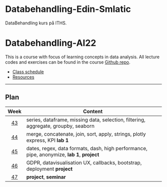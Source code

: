 # Databehandling-Edin-Smlatic
DataBehandling kurs på ITHS.

# Databehandling-AI22

This is a course with focus of learning concepts in data analysis. All lecture codes and exercises can be found in the course [Github repo][ghr].

[ghr]: https://github.com/kokchun/Databehandling-AI22

- [Class schedule](https://github.com/kokchun/Databehandling-AI22/blob/main/Schedule_Databehandling_AI22.md)
- [Resources](https://github.com/kokchun/Databehandling-AI22/tree/main/Resources)

---

## Plan

|    Week     | Content                                                                                     |
| :---------: | ------------------------------------------------------------------------------------------- |
| [43][week1] | series, dataframe, missing data, selection, filtering, aggregate, groupby, seaborn          |
| [44][week2] | merge, concatenate, join, sort, apply, strings, plotly express, KPI **lab 1**               |
| [45][week3] | dates, regex, data formats, dash, high performance, pipe, anonymize, **lab 1**, **project** |
| [46][week4] | GDPR, datavisualisation UX, callbacks, bootstrap, deployment **project**                    |
| [47][week5] | **project**, **seminar**                                                                    |

[week1]: https://github.com/kokchun/Databehandling-AI22/blob/main/Resources/week1.md
[week2]: https://github.com/kokchun/Databehandling-AI22/blob/main/Resources/week2.md
[week3]: https://github.com/kokchun/Databehandling-AI22/blob/main/Resources/week3.md
[week4]: https://github.com/kokchun/Databehandling-AI22/blob/main/Resources/week4.md
[week5]: https://github.com/kokchun/Databehandling-AI22/blob/main/Resources/week5.md
